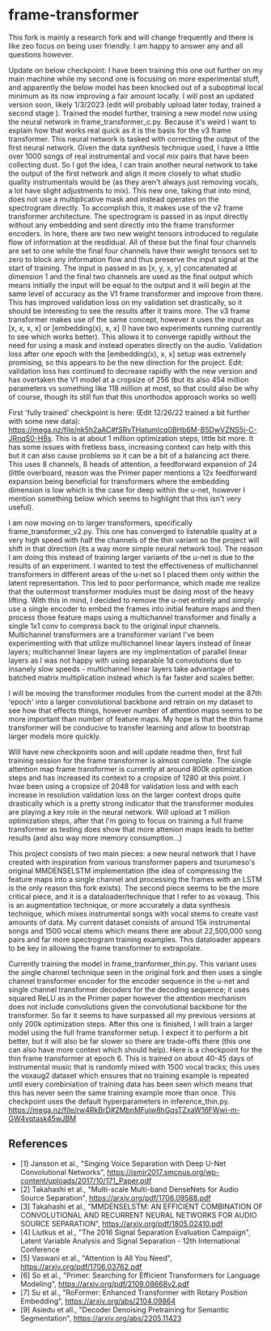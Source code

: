 # frame-transformer

This fork is mainly a research fork and will change frequently and there is like zeo focus on being user friendly. I am happy to answer any and all questions however.

Update on below checkpoint: I have been training this one out further on my main machine while my second one is focusing on more experimental stuff, and apparently the below model has been knocked out of a suboptimal local minimum as its now improving a fair amount locally. I will post an updated version soon, likely 1/3/2023 (edit will probably upload later today, trained a second stage ). Trained the model further, training a new model now using the neural network in frame_transformer_c.py. Because it's weird I want to explain how that works real quick as it is the basis for the v3 frame transformer. This neural network is tasked with correcting the output of the first neural network. Given the data synthesis technique used, I have a little over 1000 songs of real instrumental and vocal mix pairs that have been collecting dust. So I got the idea, I can train another neural network to take the output of the first network and align it more closely to what studio quality instrumentals would be (as they aren't always just removing vocals, a lot have slight adjustments to mix). This new one, taking that into mind, does not use a multiplicative mask and instead operates on the spectrogram directly. To accomplish this, it makes use of the v2 frame transformer architecture. The spectrogram is passed in as input directly without any embedding and sent directly into the frame transformer encoders. In here, there are two new weight tensors introduced to regulate flow of information at the resdidual. All of these but the final four channels are set to one while the final four channels have their weight tensors set to zero to block any information flow and thus preserve the input signal at the start of training. The input is passed in as [x, y, x, y] concatenated at dimension 1 and the final two channels are used as the final output which means initially the input will be equal to the output and it will begin at the same level of accuracy as the V1 frame transformer and improve from there. This has improved validation loss on my validation set drastically, so it should be interesting to see the results after it trains more. The v3 frame transformer makes use of the same concept, however it uses the input as [x, x, x, x] or [embedding(x), x, x] (I have two experiments running currently to see which works better). This allows it to converge rapidly without the need for using a mask and instead operates directly on the audio. Validation loss after one epoch with the [embedding(x), x, x] setup was extremely promising, so this appears to be the new direction for the project. Edit: validation loss has continued to decrease rapidly with the new version and has overtaken the V1 model at a cropsize of 256 (but its also 454 million parameters vs something like 118 million at most, so that could also be why of course, though its still fun that this unorthodox approach works so well)

First 'fully trained' checkpoint is here: (Edit 12/26/22 trained a bit further with some new data): https://mega.nz/file/nk5h2aAC#fSRyTHatumlcq0BHb6M-B5DwVZNS5j-C-JRnqS0-H8s. This is at about 1 million optimization steps, little bit more. It has some issues with fretless bass, increasing context can help with this but it can also cause problems so it can be a bit of a balancing act there. This uses 8 channels, 8 heads of attention, a feedforward expansion of 24 (little overboard, reason was the Primer paper mentions a 12x feedforward expansion being beneficial for transformers where the embedding dimension is low which is the case for deep within the u-net, however I mention something below which seems to highlight that this isn't very useful).

I am now moving on to larger transformers, specifically frame_transformer_v2.py. This one has converged to listenable quality at a very high speed with half the channels of the thin variant so the project will shift in that direction (its a way more simple neural network too). The reason I am doing this instead of training larger variants of the u-net is due to the results of an experiment. I wanted to test the effectiveness of multichannel transformers in different areas of the u-net so I placed them only within the latent representation. This led to poor performance, which made me realize that the outermost transformer modules must be doing most of the heavy lifting. With this in mind, I decided to remove the u-net entirely and simply use a single encoder to embed the frames into initial feature maps and then process those feature maps using a multichannel transformer and finally a single 1x1 conv to compress back to the original input channels. Multichannel transformers are a transformer variant I've been experimenting with that utilize multichannel linear layers instead of linear layers; multichannel linear layers are my implmentation of parallel linear layers as I was not happy with using separable 1d convolutions due to insanely slow speeds - multichannel linear layers take advantage of batched matrix multiplication instead which is far faster and scales better.

I will be moving the transformer modules from the current model at the 87th 'epoch' into a larger convolutional backbone and retrain on my dataset to see how that effects things, however number of attention maps seems to be more important than number of feature maps. My hope is that the thin frame transformer will be conducive to transfer learning and allow to bootstrap larger models more quickly.

Will have new checkpoints soon and will update readme then, first full training session for the frame transformer is almost complete. The single attention map frame transformer is currently at around 800k optimization steps and has increased its context to a cropsize of 1280 at this point. I hvae been using a cropsize of 2048 for validation loss and with each increase in resolution validation loss on the larger context drops quite drastically which is a pretty strong indicator that the transformer modules are playing a key role in the neural network. Will upload at 1 million optimization steps, after that I'm going to focus on training a full frame transformer as testing does show that more attenion maps leads to better results (and also way more memory consumption...) 

This project consists of two main pieces: a new neural network that I have created with inspiration from various transformer papers and tsurumeso's original MMDENSELSTM implementation (the idea of compressing the feature maps into a single channel and processing the frames with an LSTM is the only reason this fork exists). The second piece seems to be the more critical piece, and it is a dataloader/technique that I refer to as voxaug. This is an augmentation technique, or more accurately a data synthesis technique, which mixes instrumental songs with vocal stems to create vast amounts of data. My current dataset consists of around 15k instrumental songs and 1500 vocal stems which means there are about 22,500,000 song pairs and far more spectrogram training examples. This dataloader appears to be key in allowing the frame transformer to extrapolate.

Currently training the model in frame_tranformer_thin.py. This variant uses the single channel technique seen in the original fork and then uses a single channel transformer encoder for the encoder sequence in the u-net and single channel transformer decoders for the decoding sequence; it uses squared ReLU as in the Primer paper however the attention mechanism does not include convolutions given the convolutional backbone for the transformer. So far it seems to have surpassed all my previous versions at only 200k optimization steps. After this one is finished, I will train a larger model using the full frame transformer setup. I expect it to perform a bit better, but it will also be far slower so there are trade-offs there (this one can also have more context which should help). Here is a checkpoint for the thin frame transformer at epoch 6. This is trained on about 40-45 days of instrumental music that is randomly mixed with 1500 vocal tracks; this uses the voxaug2 dataset which ensures that no training example is repeated until every combiniation of training data has been seen which means that this has never seen the same training example more than once. This checkpoint uses the default hyperparameters in inference_thin.py. https://mega.nz/file/rw4RkBrD#2MbnMFujw8hGqsTZxaW16FWwi-m-GW4vqtask45wJBM

## References
- [1] Jansson et al., "Singing Voice Separation with Deep U-Net Convolutional Networks", https://ismir2017.smcnus.org/wp-content/uploads/2017/10/171_Paper.pdf
- [2] Takahashi et al., "Multi-scale Multi-band DenseNets for Audio Source Separation", https://arxiv.org/pdf/1706.09588.pdf
- [3] Takahashi et al., "MMDENSELSTM: AN EFFICIENT COMBINATION OF CONVOLUTIONAL AND RECURRENT NEURAL NETWORKS FOR AUDIO SOURCE SEPARATION", https://arxiv.org/pdf/1805.02410.pdf
- [4] Liutkus et al., "The 2016 Signal Separation Evaluation Campaign", Latent Variable Analysis and Signal Separation - 12th International Conference
- [5] Vaswani et al., "Attention Is All You Need", https://arxiv.org/pdf/1706.03762.pdf
- [6] So et al., "Primer: Searching for Efficient Transformers for Language Modeling", https://arxiv.org/pdf/2109.08668v2.pdf
- [7] Su et al., "RoFormer: Enhanced Transformer with Rotary Position Embedding", https://arxiv.org/abs/2104.09864
- [9] Asiedu et all., "Decoder Denoising Pretraining for Semantic Segmentation", https://arxiv.org/abs/2205.11423
